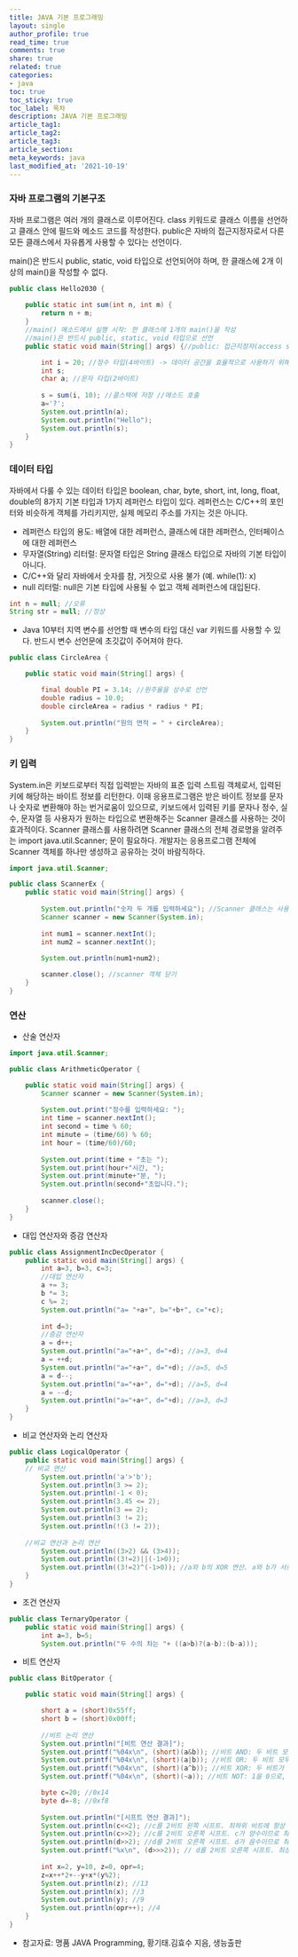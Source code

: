 ```yaml
---
title: JAVA 기본 프로그래밍
layout: single
author_profile: true
read_time: true
comments: true
share: true
related: true
categories:
- java
toc: true
toc_sticky: true
toc_label: 목차
description: JAVA 기본 프로그래밍
article_tag1: 
article_tag2: 
article_tag3: 
article_section: 
meta_keywords: java
last_modified_at: '2021-10-19'
---
```


### 자바 프로그램의 기본구조
자바 프로그램은 여러 개의 클래스로 이루어진다. class 키워드로 클래스 이름을 선언하고 클래스 안에 필드와 메소드 코드를 작성한다.
public은 자바의 접근지정자로서 다른 모든 클래스에서 자유롭게 사용할 수 있다는 선언이다.

main()은 반드시 public, static, void 타입으로 선언되어야 하며, 한 클래스에 2개 이상의 main()을 작성할 수 없다.

````java
public class Hello2030 {
	
	public static int sum(int n, int m) {
		return n + m;
	}	
	//main() 메소드에서 실행 시작: 한 클래스에 1개의 main()을 작성
	//main()은 반드시 public, static, void 타입으로 선언
	public static void main(String[] args) {//public: 접근지정자(access specifier) -> 다른 모든 클래스에서 클래스 Hello2030을 자유롭게 사용할 수 있음

		int i = 20; //정수 타입(4바이트) -> 데이터 공간을 효율적으로 사용하기 위해 데이터 타입 지정
		int s;
		char a; //문자 타입(2바이트)
		
		s = sum(i, 10); //콜스택에 저장 //메소드 호출
		a='?';
		System.out.println(a);
		System.out.println("Hello");
		System.out.println(s);
	}
}
````

### 데이터 타입
자바에서 다룰 수 있는 데이터 타입은 boolean, char, byte, short, int, long, float, double의 8가지 기본 타입과 1가지 레퍼런스 타입이 있다. 레퍼런스는 C/C++의 포인터와 비슷하게 객체를 가리키지만, 실제 메모리 주소를 가지는 것은 아니다.
* 레퍼런스 타입의 용도: 배열에 대한 레퍼런스, 클래스에 대한 레퍼런스, 인터페이스에 대한 레퍼런스
* 무자열(String) 리터럴: 문자열 타입은 String 클래스 타입으로 자바의 기본 타입이 아니다.
* C/C++와 달리 자바에서 숫자를 참, 거짓으로 사용 불가 (예. while(1): x)
* null 리터럴: null은 기본 타입에 사용될 수 없고 객체 레퍼런스에 대입된다.

````java
int n = null; //오류
String str = null; //정상
````

* Java 10부터 지역 변수를 선언할 때 변수의 타입 대신 var 키워드를 사용할 수 있다. 반드시 변수 선언문에 초깃값이 주어져야 한다.

````java
public class CircleArea {

	public static void main(String[] args) {

		final double PI = 3.14; //원주율을 상수로 선언
		double radius = 10.0;
		double circleArea = radius * radius * PI;
		
		System.out.println("원의 면적 = " + circleArea);	
	}
}
````

### 키 입력
System.in은 키보드로부터 직접 입력받는 자바의 표준 입력 스트림 객체로서, 입력된 키에 해당하는 바이트 정보를 리턴한다. 이때 응용프로그램은 받은 바이트 정보를 문자나 숫자로 변환해야 하는 번거로움이 있으므로, 키보드에서 입력된 키를 문자나 정수, 실수, 문자열 등 사용자가 원하는 타입으로 변환해주는 Scanner 클래스를 사용하는 것이 효과적이다.
Scanner 클래스를 사용하려면 Scanner 클래스의 전체 경로명을 알려주는 import java.util.Scanner; 문이 필요하다. 개발자는 응용프로그램 전체에 Scanner 객체를 하나만 생성하고 공유하는 것이 바람직하다.

````java
import java.util.Scanner;

public class ScannerEx {
	public static void main(String[] args) {
		
		System.out.println("숫자 두 개를 입력하세요"); //Scanner 클래스는 사용자가 입력하는 키 값을 공백문자(' ', '\t', '\n')을 기준으로 분리하는 토큰 단위로 읽는다.
		Scanner scanner = new Scanner(System.in);
		
		int num1 = scanner.nextInt();
		int num2 = scanner.nextInt();
		
		System.out.println(num1+num2);

		scanner.close(); //scanner 객체 닫기
	}
}

````

### 연산
* 산술 연산자

````java
import java.util.Scanner;

public class ArithmeticOperator {

	public static void main(String[] args) {
		Scanner scanner = new Scanner(System.in);
		
		System.out.print("정수를 입력하세요: ");
		int time = scanner.nextInt();
		int second = time % 60;
		int minute = (time/60) % 60;
		int hour = (time/60)/60;
		
		System.out.print(time + "초는 ");
		System.out.print(hour+"시간, ");
		System.out.print(minute+"분, ");
		System.out.println(second+"초입니다.");
		
		scanner.close();
	}
}
````

* 대입 연산자와 증감 연산자

````java
public class AssignmentIncDecOperator {
	public static void main(String[] args) {
		int a=3, b=3, c=3;
		//대입 연산자
		a += 3;
		b *= 3;
		c %= 2;
		System.out.println("a= "+a+", b="+b+", c="+c);
		
		int d=3;
		//증감 연산자
		a = d++;
		System.out.println("a="+a+", d="+d); //a=3, d=4
		a = ++d;
		System.out.println("a="+a+", d="+d); //a=5, d=5
		a = d--;
		System.out.println("a="+a+", d="+d); //a=5, d=4
		a = --d;
		System.out.println("a="+a+", d="+d); //a=3, d=3
	}
}
````

* 비교 연산자와 논리 연산자

````java
public class LogicalOperator {
	public static void main(String[] args) {
    // 비교 연산
		System.out.println('a'>'b');
		System.out.println(3 >= 2);
		System.out.println(-1 < 0);
		System.out.println(3.45 <= 2);
		System.out.println(3 == 2);
		System.out.println(3 != 2);
		System.out.println(!(3 != 2));
		
    //비교 연산과 논리 연산
		System.out.println((3>2) && (3>4));
		System.out.println((3!=2)||(-1>0));
		System.out.println((3!=2)^(-1>0)); //a와 b의 XOR 연산. a와 b가 서로 다를 때 true
	}
}
````

* 조건 연산자

````java
public class TernaryOperator {
	public static void main(String[] args) {
		int a=3, b=5;
		System.out.println("두 수의 차는 "+ ((a>b)?(a-b):(b-a)));		
````

* 비트 연산자

````java
public class BitOperator {

	public static void main(String[] args) {

		short a = (short)0x55ff;
		short b = (short)0x00ff;
		
		//비트 논리 연산
		System.out.println("[비트 연산 결과]");
		System.out.printf("%04x\n", (short)(a&b)); //비트 AND: 두 비트 모두 1이면 1. 그렇지 않으면 0
		System.out.printf("%04x\n", (short)(a|b)); //비트 OR: 두 비트 모두 0이면 0. 그렇지 않으면 1
		System.out.printf("%04x\n", (short)(a^b)); //비트 XOR: 두 비트가 다르면 1, 같으면 0
 		System.out.printf("%04x\n", (short)(~a)); //비트 NOT: 1을 0으로, 0을 1로 변환

 		byte c=20; //0x14
 		byte d=-8; //0xf8
 		
		System.out.println("[시프트 연산 결과]");
		System.out.println(c<<2); //c를 2비트 왼쪽 시프트. 최하위 비트에 항상 0 삽입 ->80
		System.out.println(c>>2); //c를 2비트 오른쪽 시프트. c가 양수이므로 최상위 비트에 0 삽입. 나누기 4 효과 ->5
		System.out.println(d>>2); //d를 2비트 오른쪽 시프트. d가 음수이므로 최상위 비트에 1 삽입. 나누기 4 효과 ->-2
		System.out.printf("%x\n", (d>>>2)); // d를 2비트 오른쪽 시프트. 최상위 비트에 항상 0 삽입. 나누기 효과 없음
		
		int x=2, y=10, z=0, opr=4;
		z=x++*2+--y+x*(y%2);
		System.out.println(z); //13
		System.out.println(x); //3
		System.out.println(y); //9
		System.out.println(opr++); //4
	}
}
````











* 참고자료: 명품 JAVA Programming, 황기태.김효수 지음, 생능출판
